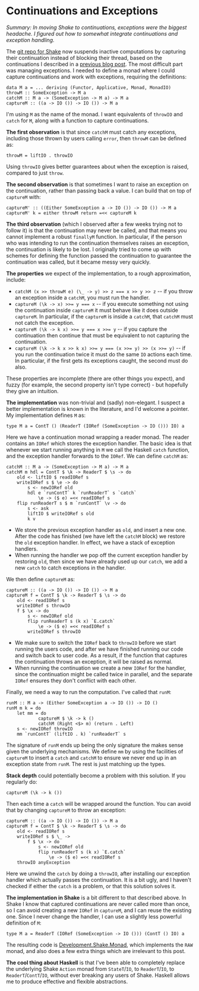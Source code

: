 # Continuations and Exceptions

_Summary: In moving Shake to continuations, exceptions were the biggest headache. I figured out how to somewhat integrate continuations and exception handling._

The [git repo for Shake](https://github.com/ndmitchell/shake) now suspends inactive computations by capturing their continuation instead of blocking their thread, based on the continuations I described in a [previous blog post](http://neilmitchell.blogspot.com/2014/06/optimisation-with-continuations.html). The most difficult part was managing exceptions. I needed to define a monad where I could capture continuations and work with exceptions, requiring the definitions:

    data M a = ... deriving (Functor, Applicative, Monad, MonadIO)
    throwM :: SomeException -> M a
    catchM :: M a -> (SomeException -> M a) -> M a
    captureM :: ((a -> IO ()) -> IO ()) -> M a

I'm using `M` as the name of the monad. I want equivalents of `throwIO` and `catch` for `M`, along with a function to capture continuations.

**The first observation** is that since `catchM` must catch any exceptions, including those thrown by users calling `error`, then `throwM` can be defined as:

    throwM = liftIO . throwIO

Using `throwIO` gives better guarantees about when the exception is raised, compared to just `throw`.

**The second observation** is that sometimes I want to raise an exception on the continuation, rather than passing back a value. I can build that on top of `captureM` with:

    captureM' :: ((Either SomeException a -> IO ()) -> IO ()) -> M a
    captureM' k = either throwM return =<< captureM k

**The third observation** (which I observed after a few weeks trying not to follow it) is that the continuation may never be called, and that means you cannot implement a robust `finallyM` function. In particular, if the person who was intending to run the continuation themselves raises an exception, the continuation is likely to be lost. I originally tried to come up with schemes for defining the function passed the continuation to guarantee the continuation was called, but it became messy very quickly.

**The properties** we expect of the implementation, to a rough approximation, include:

* `catchM (x >> throwM e) (\_ -> y) >> z === x >> y >> z` -- if you throw an exception inside a `catchM`, you must run the handler.
* `captureM (\k -> x) >>= y === x` -- if you execute something not using the continuation inside `captureM` it must behave like it does outside `captureM`. In particular, if the `captureM` is inside a `catchM`, that `catchM` must not catch the exception.
* `captureM (\k -> k x) >>= y === x >>= y` -- if you capture the continuation then continue that must be equivalent to not capturing the continuation.
* `captureM (\k -> k x >> k x) >>= y === (x >>= y) >> (x >>= y)` -- if you run the continuation twice it must do the same `IO` actions each time. In particular, if the first gets its exceptions caught, the second must do also.

These properties are incomplete (there are other things you expect), and fuzzy (for example, the second property isn't type correct) - but hopefully they give an intuition.

**The implementation** was non-trivial and (sadly) non-elegant. I suspect a better implementation is known in the literature, and I'd welcome a pointer. My implementation defines `M` as:

    type M a = ContT () (ReaderT (IORef (SomeException -> IO ())) IO) a

Here we have a continuation monad wrapping a reader monad. The reader contains an `IORef` which stores the exception handler. The basic idea is that whenever we start running anything in `M` we call the Haskell `catch` function, and the exception handler forwards to the `IORef`. We can define `catchM` as:

    catchM :: M a -> (SomeException -> M a) -> M a
    catchM m hdl = ContT $ \k -> ReaderT $ \s -> do
        old <- liftIO $ readIORef s
        writeIORef s $ \e -> do
            s <- newIORef old
            hdl e `runContT` k `runReaderT` s `catch`
                \e -> ($ e) =<< readIORef s
        flip runReaderT s $ m `runContT` \v -> do
            s <- ask
            liftIO $ writeIORef s old
            k v

* We store the previous exception handler as `old`, and insert a new one. After the code has finished (we have left the `catchM` block) we restore the `old` exception handler. In effect, we have a stack of exception handlers.
* When running the handler we pop off the current exception handler by restoring `old`, then since we have already used up our `catch`, we add a new `catch` to catch exceptions in the handler.

We then define `captureM` as:

    captureM :: ((a -> IO ()) -> IO ()) -> M a
    captureM f = ContT $ \k -> ReaderT $ \s -> do
        old <- readIORef s
        writeIORef s throwIO
        f $ \x -> do
            s <- newIORef old
            flip runReaderT s (k x) `E.catch`
                \e -> ($ e) =<< readIORef s
            writeIORef s throwIO

* We make sure to switch the `IORef` back to `throwIO` before we start running the users code, and after we have finished running our code and switch back to user code. As a result, if the function that captures the continuation throws an exception, it will be raised as normal.
* When running the continuation we create a new `IORef` for the handler, since the continuation might be called twice in parallel, and the separate `IORef` ensures they don't conflict with each other.

Finally, we need a way to run the computation. I've called that `runM`:

    runM :: M a -> (Either SomeException a -> IO ()) -> IO ()
    runM m k = do
        let mm = do
                captureM $ \k -> k ()
                catchM (Right <$> m) (return . Left)
        s <- newIORef throwIO
        mm `runContT` (liftIO . k) `runReaderT` s

The signature of `runM` ends up being the only signature the makes sense given the underlying mechanisms. We define `mm` by using the facilities of `captureM` to insert a `catch` and `catchM` to ensure we never end up in an exception state from `runM`. The rest is just matching up the types.

**Stack depth** could potentially become a problem with this solution. If you regularly do:

    captureM (\k -> k ())

Then each time a `catch` will be wrapped around the function. You can avoid that by changing `captureM` to throw an exception:

    captureM :: ((a -> IO ()) -> IO ()) -> M a
    captureM f = ContT $ \k -> ReaderT $ \s -> do
        old <- readIORef s
        writeIORef s $ \_ ->
            f $ \x -> do
                s <- newIORef old
                flip runReaderT s (k x) `E.catch`
                    \e -> ($ e) =<< readIORef s
        throwIO anyException

Here we unwind the `catch` by doing a `throwIO`, after installing our exception handler which actually passes the continuation. It is a bit ugly, and I haven't checked if either the `catch` is a problem, or that this solution solves it.

**The implementation in Shake** is a bit different to that described above. In Shake I know that captured continuations are never called more than once, so I
can avoid creating a new `IORef` in `captureM`, and I can reuse the existing one. Since I never change the handler, I can use a slightly less powerful definition of `M`:

    type M a = ReaderT (IORef (SomeException -> IO ())) (ContT () IO) a

The resulting code is [Development.Shake.Monad](https://github.com/ndmitchell/shake/blob/master/Development/Shake/Monad.hs), which implements the `RAW` monad, and also does a few extra things which are irrelevant to this post.

**The cool thing about Haskell** is that I've been able to completely replace the underlying Shake `Action` monad from `StateT`/`IO`, to `ReaderT`/`IO`, to `ReaderT`/`ContT`/`IO`, without ever breaking any users of Shake. Haskell allows me to produce effective and flexible abstractions.
